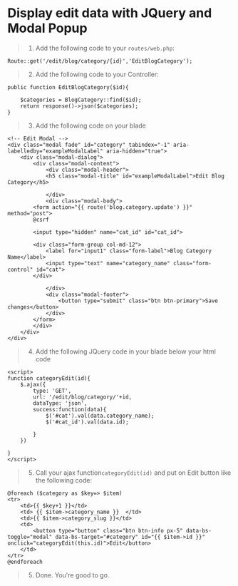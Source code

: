 # Display edit data with JQuery and Modal Popup
> 1. Add the following code to your ```routes/web.php```:
```
Route::get('/edit/blog/category/{id}','EditBlogCategory');
```
> 2. Add the following code to your Controller:
```
public function EditBlogCategory($id){

    $categories = BlogCategory::find($id);
    return response()->json($categories);
}
```
> 3. Add the following code on your blade
```
<!-- Edit Modal -->
<div class="modal fade" id="category" tabindex="-1" aria-labelledby="exampleModalLabel" aria-hidden="true">
    <div class="modal-dialog">
        <div class="modal-content">
            <div class="modal-header">
            <h5 class="modal-title" id="exampleModalLabel">Edit Blog Category</h5>
                
            </div>
            <div class="modal-body"> 
        <form action="{{ route('blog.category.update') }}" method="post">
        @csrf

        <input type="hidden" name="cat_id" id="cat_id">

        <div class="form-group col-md-12">
            <label for="input1" class="form-label">Blog Category Name</label>
            <input type="text" name="category_name" class="form-control" id="cat">
        </div>
                
            </div>
            <div class="modal-footer"> 
                <button type="submit" class="btn btn-primary">Save changes</button>
            </div>
        </form>
        </div>
    </div>
</div>
```
> 4. Add the following JQuery code in your blade below your html code
```
<script>
function categoryEdit(id){
    $.ajax({
        type: 'GET',
        url: '/edit/blog/category/'+id,
        dataType: 'json',
        success:function(data){
            $('#cat').val(data.category_name);
            $('#cat_id').val(data.id);

        }
    })

}
</script>
```
> 5. Call your ajax function```categoryEdit(id)``` and put on Edit button like the following code:
```
@foreach ($category as $key=> $item) 
<tr>
    <td>{{ $key+1 }}</td>
    <td> {{ $item->category_name }}  </td>
    <td>{{ $item->category_slug }}</td> 
    <td>
        <button type="button" class="btn btn-info px-5" data-bs-toggle="modal" data-bs-target="#category" id="{{ $item->id }}" onclick="categoryEdit(this.id)">Edit</button>                
    </td>
</tr>
@endforeach
```
> 5. Done. You're good to go.